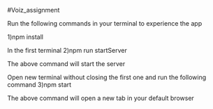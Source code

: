 #Voiz_assignment

Run the following commands in your terminal to experience the app

1)npm install

In the first terminal
2)npm run startServer

The above command will start the server


Open new terminal without closing the first one and run the following command
3)npm start

The above command will open a new tab in your default browser
